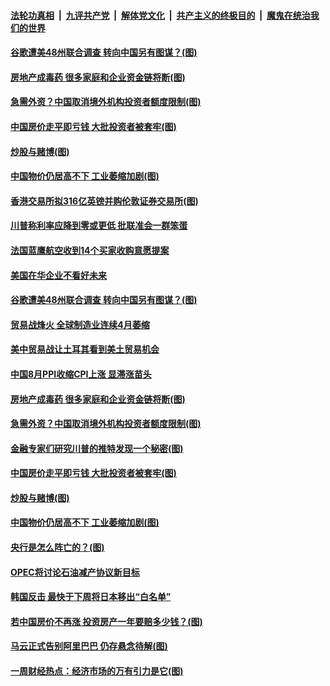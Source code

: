 ####  [法轮功真相](../../../../basic/blob/master/README.md?t=09111500) &nbsp;|&nbsp; [九评共产党](../../../../9ping.md/blob/master/README.md?t=09111500) &nbsp;|&nbsp; [解体党文化](../../../../jtdwh.md/blob/master/README.md?t=09111500)  &nbsp;|&nbsp; [共产主义的终极目的](../../../../gczydzjmd.md/blob/master/README.md?t=09111500) &nbsp;|&nbsp; [魔鬼在统治我们的世界](../../../../mgztzwmdsj.md/blob/master/README.md?t=09111500) 

#### [谷歌遭美48州联合调查 转向中国另有图谋？(图)](../pages/p5/906989.md?t=09111500) 

#### [房地产成毒药 很多家庭和企业资金链将断(图)](../pages/p5/906925.md?t=09111500) 

#### [急需外资？中国取消境外机构投资者额度限制(图)](../pages/p5/906919.md?t=09111500) 

#### [中国房价走平即亏钱 大批投资者被套牢(图)](../pages/p5/906923.md?t=09111500) 

#### [炒股与赌博(图)](../pages/p5/906920.md?t=09111500) 

#### [中国物价仍居高不下 工业萎缩加剧(图)](../pages/p5/906897.md?t=09111500) 

#### [香港交易所拟316亿英镑并购伦敦证券交易所(图)](../pages/p5/907011.md?t=09111500) 

#### [川普称利率应降到零或更低 批联准会一群笨蛋](../pages/p5/907006.md?t=09111500) 

#### [法国蓝鹰航空收到14个买家收购意愿提案](../pages/p5/906991.md?t=09111500) 

#### [美国在华企业不看好未来](../pages/p5/906990.md?t=09111500) 

#### [谷歌遭美48州联合调查 转向中国另有图谋？(图)](../pages/p5/906989.md?t=09111500) 

#### [贸易战烽火 全球制造业连续4月萎缩](../pages/p5/906955.md?t=09111500) 

#### [美中贸易战让土耳其看到美土贸易机会](../pages/p5/906952.md?t=09111500) 

#### [中国8月PPI收缩CPI上涨 显滞涨苗头](../pages/p5/906951.md?t=09111500) 

#### [房地产成毒药 很多家庭和企业资金链将断(图)](../pages/p5/906925.md?t=09111500) 

#### [急需外资？中国取消境外机构投资者额度限制(图)](../pages/p5/906919.md?t=09111500) 

#### [金融专家们研究川普的推特发现一个秘密(图)](../pages/p5/906917.md?t=09111500) 

#### [中国房价走平即亏钱 大批投资者被套牢(图)](../pages/p5/906923.md?t=09111500) 

#### [炒股与赌博(图)](../pages/p5/906920.md?t=09111500) 

#### [中国物价仍居高不下 工业萎缩加剧(图)](../pages/p5/906897.md?t=09111500) 

#### [央行是怎么阵亡的？(图)](../pages/p5/906886.md?t=09111500) 

#### [OPEC将讨论石油减产协议新目标](../pages/p5/906893.md?t=09111500) 

#### [韩国反击 最快于下周将日本移出“白名单”](../pages/p5/906891.md?t=09111500) 

#### [若中国房价不再涨 投资房产一年要赔多少钱？(图)](../pages/p5/906824.md?t=09111500) 

#### [马云正式告别阿里巴巴 仍存悬念待解(图)](../pages/p5/906822.md?t=09111500) 

#### [一周财经热点：经济市场的万有引力是它(图)](../pages/p5/906825.md?t=09111500) 

